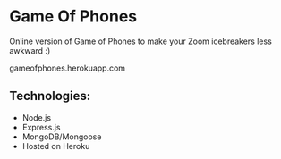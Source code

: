 # Game Of Phones
 Online version of Game of Phones to make your Zoom icebreakers less awkward :)
 
 gameofphones.herokuapp.com

## Technologies:
* Node.js
* Express.js
* MongoDB/Mongoose
* Hosted on Heroku
